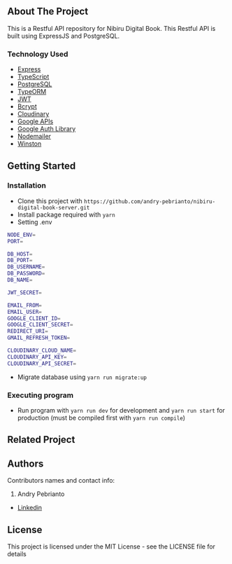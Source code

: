 <!-- ABOUT THE PROJECT -->

## About The Project

This is a Restful API repository for Nibiru Digital Book. This Restful API is built using ExpressJS and PostgreSQL.

### Technology Used

- [Express](https://expressjs.com/)
- [TypeScript](https://www.typescriptlang.org/)
- [PostgreSQL](https://www.postgresql.org/)
- [TypeORM](https://typeorm.io/)
- [JWT](https://jwt.io/)
- [Bcrypt](https://www.npmjs.com/package/bcrypt)
- [Cloudinary](https://cloudinary.com/)
- [Google APIs](https://github.com/googleapis/google-api-nodejs-client)
- [Google Auth Library](https://www.npmjs.com/package/google-auth-library)
- [Nodemailer](https://nodemailer.com/about/)
- [Winston](https://www.npmjs.com/package/winston)

## Getting Started

### Installation

- Clone this project with `https://github.com/andry-pebrianto/nibiru-digital-book-server.git`
- Install package required with `yarn`
- Setting .env

```bash
NODE_ENV=
PORT=

DB_HOST=
DB_PORT=
DB_USERNAME=
DB_PASSWORD=
DB_NAME=

JWT_SECRET=

EMAIL_FROM=
EMAIL_USER=
GOOGLE_CLIENT_ID=
GOOGLE_CLIENT_SECRET=
REDIRECT_URI=
GMAIL_REFRESH_TOKEN=

CLOUDINARY_CLOUD_NAME=
CLOUDINARY_API_KEY=
CLOUDINARY_API_SECRET=
```

- Migrate database using `yarn run migrate:up`

### Executing program

- Run program with `yarn run dev` for development and `yarn run start` for production (must be compiled first with `yarn run compile`)

<!-- RELATED PROJECT -->

## Related Project

## Authors

Contributors names and contact info:

1. Andry Pebrianto

- [Linkedin](https://www.linkedin.com/in/andry-pebrianto)

## License

This project is licensed under the MIT License - see the LICENSE file for details
